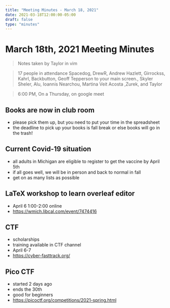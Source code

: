 ```yaml
---
title: "Meeting Minutes - March 18, 2021"
date: 2021-03-18T12:00:00-05:00
draft: false
type: "minutes"
---
```


# March 18th, 2021 Meeting Minutes
> Notes taken by Taylor in vim

> 17 people in attendance Spacedog, DrewR, Andrew Hazlett, Girrockss, Kahrl, Backbutton, Geoff Tepperson to your main screen., Skyler Sheler, Alu, Ioannis Nearchou, Martina Veit Acosta ,Zurek, and Taylor

> 6:00 PM, On a Thursday, on google meet

## Books are now in club room
- please pick them up, but you need to put your time in the spreadsheet
- the deadline to pick up your books is fall break or else books will go in the trash!

## Current Covid-19 situation
- all adults in Michigan are eligible to register to get the vaccine by April 5th
- if all goes well, we will be in person and back to normal in fall
- get on as many lists as possible

## LaTeX workshop to learn overleaf editor
- April 6 1:00-2:00 online
- https://wmich.libcal.com/event/7474416

## CTF
- scholarships
- training available in CTF channel
- April 6-7
- https://cyber-fasttrack.org/

## Pico CTF
- started 2 days ago
- ends the 30th
- good for beginners
- https://picoctf.org/competitions/2021-spring.html


